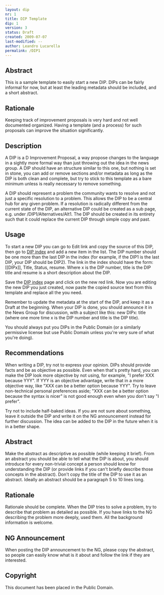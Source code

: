 ```yaml
---
layout: dip
nr: 1
title: DIP Template
dip: 1
version: 3
status: Draft
created: 2009-07-07
last-modified: --
author: Leandro Lucarella
permalink: /DIP1
---
```


Abstract
--------

This is a sample template to easily start a new DIP. DIPs can be fairly
informal for now, but at least the leading metadata should be included,
and a short abstract.

Rationale
---------

Keeping track of improvement proposals is very hard and not well
documented organized. Having a template (and a process) for such
proposals can improve the situation significantly.

Description
-----------

A DIP is a D Improvement Proposal, a way propose changes to the language
in a sightly more formal way than just throwing out the idea in the news
group. A DIP should have an structure similar to this one, but nothing
is set in stone, you can add or remove sections and/or metadata as long
as the DIP is both clean and complete, but try to stick to this template
as a bare minimum unless is really necessary to remove something.

A DIP should represent a problem the community wants to resolve and not
just a specific resolution to a problem. This allows the DIP to be a
central hub for any given problem. If a resolution is radically
different from the current state of the DIP, an alternative DIP could be
created as a sub page, e.g. under /DIP1/Alternatives/Alt1. The DIP
should be created in its entirety such that it could replace the current
DIP through simple copy and past.

Usage
-----

To start a new DIP you can go to Edit link and copy the source of this
DIP, then go to [DIP index](DIPs "wikilink") and add a new item in the
list. The DIP number should be one more than the last DIP in the index
(for example, if the DIP1 is the last DIP, your DIP should be DIP2). The
link in the index should have the form: \[\[DIPx\]\], Title, Status,
resume. Where x is the DIP number, title is the DIP title and resume is
a short description about the DIP.

Save the [DIP index](DIPs "wikilink") page and click on the new red
link. Now you are editing the new DIP you just created, now paste the
copied source text from this template and replace all the you need.

Remember to update the metadata at the start of the DIP, and keep it as
a Draft at the beginning. When your DIP is done, you should announce it
in the News Group for discussion, with a subject like this: new DIPx:
title (where one more time x is the DIP number and title is the DIP
title).

You should always put you DIPs in the Public Domain (or a similarly
permissive license but use Public Domain unless you're very sure of what
you're doing).

Recommendations
---------------

When writing a DIP, try not to express your opinion. DIPs should provide
facts and be as objective as possible. Even when that's pretty hard, you
can make the DIP look more objective by not using, for example, "I
prefer XXX because YYY". If YYY is an objective advantage, write that in
a more objective way, like "XXX can be a better option because YYY". Try
to leave non-technical personal preferences aside; "XXX can be a better
option because the syntax is nicer" is not good enough even when you
don't say "I prefer".

Try not to include half-baked ideas. If you are not sure about
something, leave it outside the DIP and write it on the NG announcement
instead for further discussion. The idea can be added to the DIP in the
future when it is in a better shape.

Abstract
--------

Make the abstract as descriptive as possible (while keeping it brief).
From an abstract you should be able to tell what the DIP is about, you
should introduce for every non-trivial concept a person should know for
understanding the DIP (or provide links if you can't briefly describe
those concepts in the abstract). Don't copy the title of the DIP to use
it as an abstract. Ideally an abstract should be a paragraph 5 to 10
lines long.

Rationale
---------

Rationale should be complete. When the DIP tries to solve a problem, try
to describe that problem as detailed as possible. If you have links to
the NG describing the problem more deeply, used them. All the background
information is welcome.

NG Announcement
---------------

When posting the DIP announcement to the NG, please copy the abstract,
so people can easily know what is it about and follow the link if they
are interested.

Copyright
---------

This document has been placed in the Public Domain.
